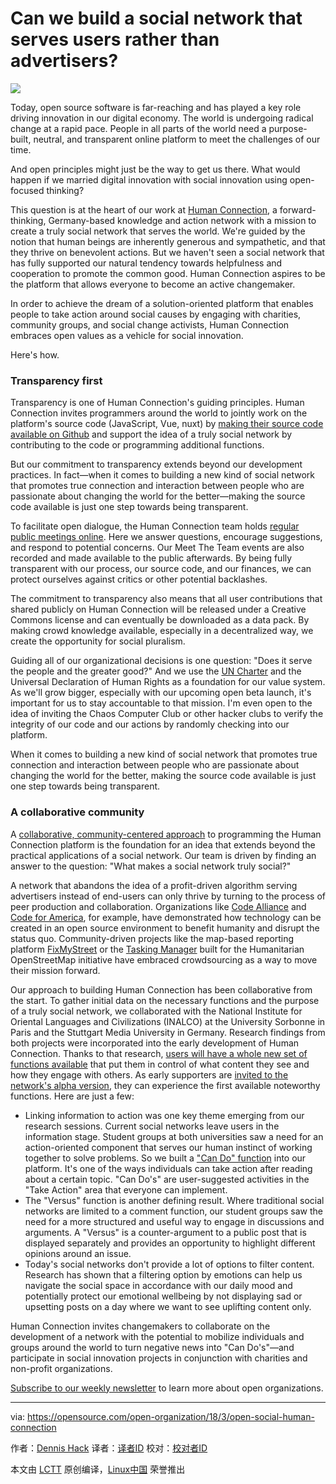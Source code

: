 Can we build a social network that serves users rather than advertisers?
======

![](https://opensource.com/sites/default/files/styles/image-full-size/public/lead-images/people_team_community_group.png?itok=Nc_lTsUK)

Today, open source software is far-reaching and has played a key role driving innovation in our digital economy. The world is undergoing radical change at a rapid pace. People in all parts of the world need a purpose-built, neutral, and transparent online platform to meet the challenges of our time.

And open principles might just be the way to get us there. What would happen if we married digital innovation with social innovation using open-focused thinking?

This question is at the heart of our work at [Human Connection][1], a forward-thinking, Germany-based knowledge and action network with a mission to create a truly social network that serves the world. We're guided by the notion that human beings are inherently generous and sympathetic, and that they thrive on benevolent actions. But we haven't seen a social network that has fully supported our natural tendency towards helpfulness and cooperation to promote the common good. Human Connection aspires to be the platform that allows everyone to become an active changemaker.

In order to achieve the dream of a solution-oriented platform that enables people to take action around social causes by engaging with charities, community groups, and social change activists, Human Connection embraces open values as a vehicle for social innovation.

Here's how.

### Transparency first

Transparency is one of Human Connection's guiding principles. Human Connection invites programmers around the world to jointly work on the platform's source code (JavaScript, Vue, nuxt) by [making their source code available on Github][2] and support the idea of a truly social network by contributing to the code or programming additional functions.

But our commitment to transparency extends beyond our development practices. In fact—when it comes to building a new kind of social network that promotes true connection and interaction between people who are passionate about changing the world for the better—making the source code available is just one step towards being transparent.

To facilitate open dialogue, the Human Connection team holds [regular public meetings online][3]. Here we answer questions, encourage suggestions, and respond to potential concerns. Our Meet The Team events are also recorded and made available to the public afterwards. By being fully transparent with our process, our source code, and our finances, we can protect ourselves against critics or other potential backlashes.

The commitment to transparency also means that all user contributions that shared publicly on Human Connection will be released under a Creative Commons license and can eventually be downloaded as a data pack. By making crowd knowledge available, especially in a decentralized way, we create the opportunity for social pluralism.

Guiding all of our organizational decisions is one question: "Does it serve the people and the greater good?" And we use the [UN Charter][4] and the Universal Declaration of Human Rights as a foundation for our value system. As we'll grow bigger, especially with our upcoming open beta launch, it's important for us to stay accountable to that mission. I'm even open to the idea of inviting the Chaos Computer Club or other hacker clubs to verify the integrity of our code and our actions by randomly checking into our platform.

When it comes to building a new kind of social network that promotes true connection and interaction between people who are passionate about changing the world for the better, making the source code available is just one step towards being transparent.

### A collaborative community

A [collaborative, community-centered approach][5] to programming the Human Connection platform is the foundation for an idea that extends beyond the practical applications of a social network. Our team is driven by finding an answer to the question: "What makes a social network truly social?"

A network that abandons the idea of a profit-driven algorithm serving advertisers instead of end-users can only thrive by turning to the process of peer production and collaboration. Organizations like [Code Alliance][6] and [Code for America][7], for example, have demonstrated how technology can be created in an open source environment to benefit humanity and disrupt the status quo. Community-driven projects like the map-based reporting platform [FixMyStreet][8] or the [Tasking Manager][9] built for the Humanitarian OpenStreetMap initiative have embraced crowdsourcing as a way to move their mission forward.

Our approach to building Human Connection has been collaborative from the start. To gather initial data on the necessary functions and the purpose of a truly social network, we collaborated with the National Institute for Oriental Languages and Civilizations (INALCO) at the University Sorbonne in Paris and the Stuttgart Media University in Germany. Research findings from both projects were incorporated into the early development of Human Connection. Thanks to that research, [users will have a whole new set of functions available][10] that put them in control of what content they see and how they engage with others. As early supporters are [invited to the network's alpha version][10], they can experience the first available noteworthy functions. Here are just a few:

  * Linking information to action was one key theme emerging from our research sessions. Current social networks leave users in the information stage. Student groups at both universities saw a need for an action-oriented component that serves our human instinct of working together to solve problems. So we built a ["Can Do" function][11] into our platform. It's one of the ways individuals can take action after reading about a certain topic. "Can Do's" are user-suggested activities in the "Take Action" area that everyone can implement.
  * The "Versus" function is another defining result. Where traditional social networks are limited to a comment function, our student groups saw the need for a more structured and useful way to engage in discussions and arguments. A "Versus" is a counter-argument to a public post that is displayed separately and provides an opportunity to highlight different opinions around an issue.
  * Today's social networks don't provide a lot of options to filter content. Research has shown that a filtering option by emotions can help us navigate the social space in accordance with our daily mood and potentially protect our emotional wellbeing by not displaying sad or upsetting posts on a day where we want to see uplifting content only.



Human Connection invites changemakers to collaborate on the development of a network with the potential to mobilize individuals and groups around the world to turn negative news into "Can Do's"—and participate in social innovation projects in conjunction with charities and non-profit organizations.

[Subscribe to our weekly newsletter][12] to learn more about open organizations.

--------------------------------------------------------------------------------

via: https://opensource.com/open-organization/18/3/open-social-human-connection

作者：[Dennis Hack][a]
译者：[译者ID](https://github.com/译者ID)
校对：[校对者ID](https://github.com/校对者ID)

本文由 [LCTT](https://github.com/LCTT/TranslateProject) 原创编译，[Linux中国](https://linux.cn/) 荣誉推出

[a]:https://opensource.com/users/dhack
[1]:https://human-connection.org/en/
[2]:https://github.com/human-connection/
[3]:https://youtu.be/tPcYRQcepYE
[4]:http://www.un.org/en/charter-united-nations/index.html
[5]:https://youtu.be/BQHBno-efRI
[6]:http://codealliance.org/
[7]:https://www.codeforamerica.org/
[8]:http://fixmystreet.org/
[9]:https://tasks.hotosm.org/
[10]:https://youtu.be/AwSx06DK2oU
[11]:https://youtu.be/g2gYLNx686I
[12]:https://opensource.com/open-organization/resources/newsletter
